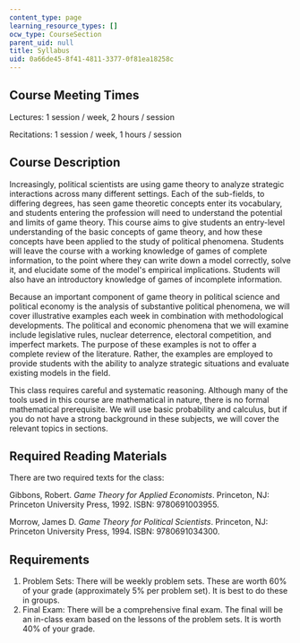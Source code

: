 ```yaml
---
content_type: page
learning_resource_types: []
ocw_type: CourseSection
parent_uid: null
title: Syllabus
uid: 0a66de45-8f41-4811-3377-0f81ea18258c
---
```


Course Meeting Times
--------------------

Lectures: 1 session / week, 2 hours / session

Recitations: 1 session / week, 1 hours / session

Course Description
------------------

Increasingly, political scientists are using game theory to analyze strategic interactions across many different settings. Each of the sub-fields, to differing degrees, has seen game theoretic concepts enter its vocabulary, and students entering the profession will need to understand the potential and limits of game theory. This course aims to give students an entry-level understanding of the basic concepts of game theory, and how these concepts have been applied to the study of political phenomena. Students will leave the course with a working knowledge of games of complete information, to the point where they can write down a model correctly, solve it, and elucidate some of the model's empirical implications. Students will also have an introductory knowledge of games of incomplete information.

Because an important component of game theory in political science and political economy is the analysis of substantive political phenomena, we will cover illustrative examples each week in combination with methodological developments. The political and economic phenomena that we will examine include legislative rules, nuclear deterrence, electoral competition, and imperfect markets. The purpose of these examples is not to offer a complete review of the literature. Rather, the examples are employed to provide students with the ability to analyze strategic situations and evaluate existing models in the field.

This class requires careful and systematic reasoning. Although many of the tools used in this course are mathematical in nature, there is no formal mathematical prerequisite. We will use basic probability and calculus, but if you do not have a strong background in these subjects, we will cover the relevant topics in sections.

Required Reading Materials
--------------------------

There are two required texts for the class:

Gibbons, Robert. _Game Theory for Applied Economists_. Princeton, NJ: Princeton University Press, 1992. ISBN: 9780691003955.

Morrow, James D. _Game Theory for Political Scientists_. Princeton, NJ: Princeton University Press, 1994. ISBN: 9780691034300.

Requirements
------------

1.  Problem Sets: There will be weekly problem sets. These are worth 60% of your grade (approximately 5% per problem set). It is best to do these in groups.
2.  Final Exam: There will be a comprehensive final exam. The final will be an in-class exam based on the lessons of the problem sets. It is worth 40% of your grade.